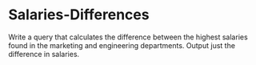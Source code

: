 # Salaries-Differences 
Write a query that calculates the difference between the highest salaries found in the marketing and engineering departments. Output just the difference in salaries.
